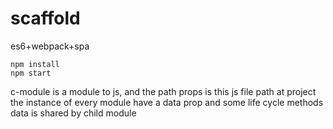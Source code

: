 # scaffold
es6+webpack+spa

```
npm install
npm start
```

c-module is a module to js, and the path props is this js file path at project
the instance of every module have a data prop and some life cycle methods
data is shared by child module
